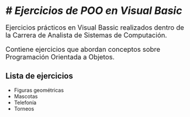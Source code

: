<h1><em># Ejercicios de POO en Visual Basic</em></h1>
<p style= "font-size: 18px;">Ejercicios prácticos en Visual Bassic realizados dentro de la Carrera de Analista de Sistemas de Computación.</p>
<p style= "font-size: 18px;">Contiene ejercicios que abordan conceptos sobre Programación Orientada a Objetos.</p>
<h2>Lista de ejercicios</h2>
<ul>
  <li>Figuras geométricas</li>
  <li>Mascotas</li>
  <li>Telefonía</li>
  <li>Torneos</li>
</ul>

